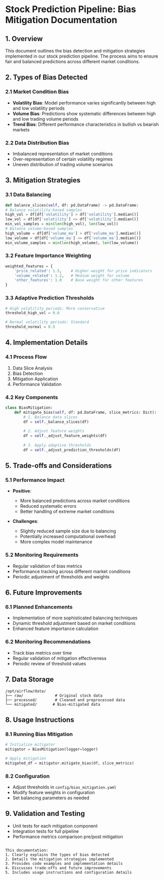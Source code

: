 # Stock Prediction Pipeline: Bias Mitigation Documentation

## 1. Overview
This document outlines the bias detection and mitigation strategies implemented in our stock prediction pipeline. The process aims to ensure fair and balanced predictions across different market conditions.

## 2. Types of Bias Detected

### 2.1 Market Condition Bias
- **Volatility Bias**: Model performance varies significantly between high and low volatility periods
- **Volume Bias**: Predictions show systematic differences between high and low trading volume periods
- **Trend Bias**: Different performance characteristics in bullish vs bearish markets

### 2.2 Data Distribution Bias
- Imbalanced representation of market conditions
- Over-representation of certain volatility regimes
- Uneven distribution of trading volume scenarios

## 3. Mitigation Strategies

### 3.1 Data Balancing 
```python
def balance_slices(self, df: pd.DataFrame) -> pd.DataFrame:
# Balance volatility-based samples
high_vol = df[df['volatility'] > df['volatility'].median()]
low_vol = df[df['volatility'] <= df['volatility'].median()]
min_vol_samples = min(len(high_vol), len(low_vol))
# Balance volume-based samples
high_volume = df[df['volume_ma'] > df['volume_ma'].median()]
low_volume = df[df['volume_ma'] <= df['volume_ma'].median()]
min_volume_samples = min(len(high_volume), len(low_volume))
```

### 3.2 Feature Importance Weighting
```python
weighted_features = {
    'price_related': 1.5,    # Higher weight for price indicators
    'volume_related': 1.2,   # Medium weight for volume
    'other_features': 1.0    # Base weight for other features
}
```

### 3.3 Adaptive Prediction Thresholds
```python
# High volatility periods: More conservative
threshold_high_vol = 0.6

# Normal volatility periods: Standard
threshold_normal = 0.5
```

## 4. Implementation Details

### 4.1 Process Flow
1. Data Slice Analysis
2. Bias Detection
3. Mitigation Application
4. Performance Validation

### 4.2 Key Components
```python
class BiasMitigation:
    def mitigate_bias(self, df: pd.DataFrame, slice_metrics: Dict):
        # 1. Balance data slices
        df = self._balance_slices(df)
        
        # 2. Adjust feature weights
        df = self._adjust_feature_weights(df)
        
        # 3. Apply adaptive thresholds
        df = self._adjust_prediction_thresholds(df)
```

## 5. Trade-offs and Considerations

### 5.1 Performance Impact
- **Positive**:
  - More balanced predictions across market conditions
  - Reduced systematic errors
  - Better handling of extreme market conditions

- **Challenges**:
  - Slightly reduced sample size due to balancing
  - Potentially increased computational overhead
  - More complex model maintenance

### 5.2 Monitoring Requirements
- Regular validation of bias metrics
- Performance tracking across different market conditions
- Periodic adjustment of thresholds and weights

## 6. Future Improvements

### 6.1 Planned Enhancements
- Implementation of more sophisticated balancing techniques
- Dynamic threshold adjustment based on market conditions
- Enhanced feature importance calculation

### 6.2 Monitoring Recommendations
- Track bias metrics over time
- Regular validation of mitigation effectiveness
- Periodic review of threshold values

## 7. Data Storage
```
/opt/airflow/data/
├── raw/              # Original stock data
├── processed/        # Cleaned and preprocessed data
└── mitigated/       # Bias-mitigated data
```

## 8. Usage Instructions

### 8.1 Running Bias Mitigation
```python
# Initialize mitigator
mitigator = BiasMitigation(logger=logger)

# Apply mitigation
mitigated_df = mitigator.mitigate_bias(df, slice_metrics)
```

### 8.2 Configuration
- Adjust thresholds in `config/bias_mitigation.yaml`
- Modify feature weights in configuration
- Set balancing parameters as needed

## 9. Validation and Testing
- Unit tests for each mitigation component
- Integration tests for full pipeline
- Performance metrics comparison pre/post mitigation

```

This documentation:
1. Clearly explains the types of bias detected
2. Details the mitigation strategies implemented
3. Provides code examples and implementation details
4. Discusses trade-offs and future improvements
5. Includes usage instructions and configuration details
